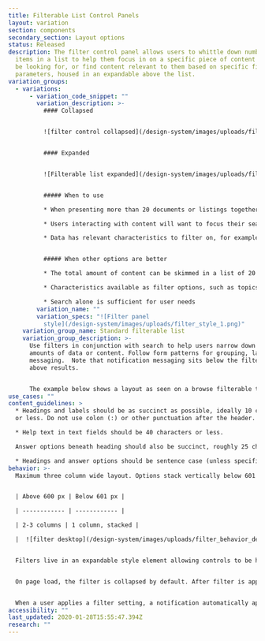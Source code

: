 ```yaml
---
title: Filterable List Control Panels
layout: variation
section: components
secondary_section: Layout options
status: Released
description: The filter control panel allows users to whittle down number of
  items in a list to help them focus in on a specific piece of content they may
  be looking for, or find content relevant to them based on specific filter
  parameters, housed in an expandable above the list.
variation_groups:
  - variations:
      - variation_code_snippet: ""
        variation_description: >-
          #### Collapsed


          ![filter control collapsed](/design-system/images/uploads/filter_collapsed.png)


          #### Expanded


          ![Filterable list expanded](/design-system/images/uploads/filter_expanded.png)


          ##### When to use

          * When presenting more than 20 documents or listings together for users to browse through.

          * Users interacting with content will want to focus their searching activities on this specific group of content, rather than using the general site search.

          * Data has relevant characteristics to filter on, for example product and issue for complaint data, location and property type for HMDA, date range and categories for articles


          ##### When other options are better

          * The total amount of content can be skimmed in a list of 20 items or less.

          * Characteristics available as filter options, such as topics, dates, and categories, are not relevant to the content.

          * Search alone is sufficient for user needs
        variation_name: ""
        variation_specs: "![Filter panel
          style](/design-system/images/uploads/filter_style_1.png)"
    variation_group_name: Standard filterable list
    variation_group_description: >-
      Use filters in conjunction with search to help users narrow down large
      amounts of data or content. Follow form patterns for grouping, layout, and
      messaging.  Note that notification messaging sits below the filter and
      above results. 


      The example below shows a layout as seen on a browse filterable template.
use_cases: ""
content_guidelines: >
  * Headings and labels should be as succinct as possible, ideally 10 characters
  or less. Do not use colon (:) or other punctuation after the header.

  * Help text in text fields should be 40 characters or less.

  Answer options beneath heading should also be succinct, roughly 25 characters or less.

  * Headings and answer options should be sentence case (unless specifically proper nouns or titles)
behavior: >-
  Maximum three column wide layout. Options stack vertically below 601 pixels.


  | Above 600 px | Below 601 px |

  | ------------ | ------------ |

  | 2-3 columns | 1 column, stacked | 

  |  ![filter desktop](/design-system/images/uploads/filter_behavior_desktop_1.jpg) | ![filter mobile](/design-system/images/uploads/filter_behavior_mobile_1.jpg) |


  Filters live in an expandable style element allowing controls to be hidden when not in use or needed.


  On page load, the filter is collapsed by default. After filter is applied it remains open, except for mobile breakpoint (< 601 px) where is is collapsed after filtering to make vertical space for the notification to be viewed on screen.


  When a user applies a filter setting, a notification automatically appears below the panel indicating number of results or errors.
accessibility: ""
last_updated: 2020-01-28T15:55:47.394Z
research: ""
---
```

